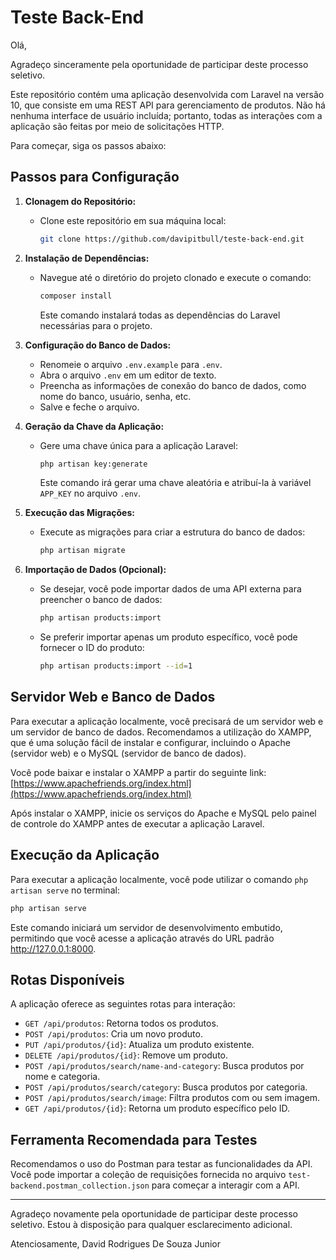 
# Teste Back-End

Olá,

Agradeço sinceramente pela oportunidade de participar deste processo seletivo.

Este repositório contém uma aplicação desenvolvida com Laravel na versão 10, que consiste em uma REST API para gerenciamento de produtos. Não há nenhuma interface de usuário incluída; portanto, todas as interações com a aplicação são feitas por meio de solicitações HTTP.

Para começar, siga os passos abaixo:

## Passos para Configuração

1. **Clonagem do Repositório:**
   - Clone este repositório em sua máquina local:
     ```bash
     git clone https://github.com/davipitbull/teste-back-end.git
     ```

2. **Instalação de Dependências:**
   - Navegue até o diretório do projeto clonado e execute o comando:
     ```bash
     composer install
     ```
     Este comando instalará todas as dependências do Laravel necessárias para o projeto.

3. **Configuração do Banco de Dados:**
   - Renomeie o arquivo `.env.example` para `.env`.
   - Abra o arquivo `.env` em um editor de texto.
   - Preencha as informações de conexão do banco de dados, como nome do banco, usuário, senha, etc.
   - Salve e feche o arquivo.

4. **Geração da Chave da Aplicação:**
   - Gere uma chave única para a aplicação Laravel:
     ```bash
     php artisan key:generate
     ```
     Este comando irá gerar uma chave aleatória e atribuí-la à variável `APP_KEY` no arquivo `.env`.

5. **Execução das Migrações:**
   - Execute as migrações para criar a estrutura do banco de dados:
     ```bash
     php artisan migrate
     ```

6. **Importação de Dados (Opcional):**
   - Se desejar, você pode importar dados de uma API externa para preencher o banco de dados:
     ```bash
     php artisan products:import
     ```
   - Se preferir importar apenas um produto específico, você pode fornecer o ID do produto:
     ```bash
     php artisan products:import --id=1
     ```

 ## Servidor Web e Banco de Dados

Para executar a aplicação localmente, você precisará de um servidor web e um servidor de banco de dados. Recomendamos a utilização do XAMPP, que é uma solução fácil de instalar e configurar, incluindo o Apache (servidor web) e o MySQL (servidor de banco de dados).

Você pode baixar e instalar o XAMPP a partir do seguinte link: [https://www.apachefriends.org/index.html](https://www.apachefriends.org/index.html)

Após instalar o XAMPP, inicie os serviços do Apache e MySQL pelo painel de controle do XAMPP antes de executar a aplicação Laravel.

## Execução da Aplicação

Para executar a aplicação localmente, você pode utilizar o comando `php artisan serve` no terminal:

```bash
php artisan serve
```

Este comando iniciará um servidor de desenvolvimento embutido, permitindo que você acesse a aplicação através do URL padrão http://127.0.0.1:8000.


## Rotas Disponíveis

A aplicação oferece as seguintes rotas para interação:

- `GET /api/produtos`: Retorna todos os produtos.
- `POST /api/produtos`: Cria um novo produto.
- `PUT /api/produtos/{id}`: Atualiza um produto existente.
- `DELETE /api/produtos/{id}`: Remove um produto.
- `POST /api/produtos/search/name-and-category`: Busca produtos por nome e categoria.
- `POST /api/produtos/search/category`: Busca produtos por categoria.
- `POST /api/produtos/search/image`: Filtra produtos com ou sem imagem.
- `GET /api/produtos/{id}`: Retorna um produto específico pelo ID.

## Ferramenta Recomendada para Testes

Recomendamos o uso do Postman para testar as funcionalidades da API. Você pode importar a coleção de requisições fornecida no arquivo `test-backend.postman_collection.json` para começar a interagir com a API.

---

Agradeço novamente pela oportunidade de participar deste processo seletivo. Estou à disposição para qualquer esclarecimento adicional.

Atenciosamente,
David Rodrigues De Souza Junior


